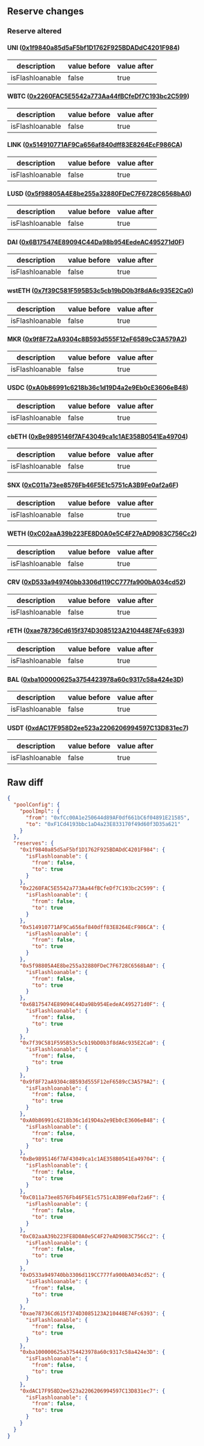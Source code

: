 ## Reserve changes

### Reserve altered

#### UNI ([0x1f9840a85d5aF5bf1D1762F925BDADdC4201F984](https://etherscan.io/address/0x1f9840a85d5aF5bf1D1762F925BDADdC4201F984))

| description | value before | value after |
| --- | --- | --- |
| isFlashloanable | false | true |


#### WBTC ([0x2260FAC5E5542a773Aa44fBCfeDf7C193bc2C599](https://etherscan.io/address/0x2260FAC5E5542a773Aa44fBCfeDf7C193bc2C599))

| description | value before | value after |
| --- | --- | --- |
| isFlashloanable | false | true |


#### LINK ([0x514910771AF9Ca656af840dff83E8264EcF986CA](https://etherscan.io/address/0x514910771AF9Ca656af840dff83E8264EcF986CA))

| description | value before | value after |
| --- | --- | --- |
| isFlashloanable | false | true |


#### LUSD ([0x5f98805A4E8be255a32880FDeC7F6728C6568bA0](https://etherscan.io/address/0x5f98805A4E8be255a32880FDeC7F6728C6568bA0))

| description | value before | value after |
| --- | --- | --- |
| isFlashloanable | false | true |


#### DAI ([0x6B175474E89094C44Da98b954EedeAC495271d0F](https://etherscan.io/address/0x6B175474E89094C44Da98b954EedeAC495271d0F))

| description | value before | value after |
| --- | --- | --- |
| isFlashloanable | false | true |


#### wstETH ([0x7f39C581F595B53c5cb19bD0b3f8dA6c935E2Ca0](https://etherscan.io/address/0x7f39C581F595B53c5cb19bD0b3f8dA6c935E2Ca0))

| description | value before | value after |
| --- | --- | --- |
| isFlashloanable | false | true |


#### MKR ([0x9f8F72aA9304c8B593d555F12eF6589cC3A579A2](https://etherscan.io/address/0x9f8F72aA9304c8B593d555F12eF6589cC3A579A2))

| description | value before | value after |
| --- | --- | --- |
| isFlashloanable | false | true |


#### USDC ([0xA0b86991c6218b36c1d19D4a2e9Eb0cE3606eB48](https://etherscan.io/address/0xA0b86991c6218b36c1d19D4a2e9Eb0cE3606eB48))

| description | value before | value after |
| --- | --- | --- |
| isFlashloanable | false | true |


#### cbETH ([0xBe9895146f7AF43049ca1c1AE358B0541Ea49704](https://etherscan.io/address/0xBe9895146f7AF43049ca1c1AE358B0541Ea49704))

| description | value before | value after |
| --- | --- | --- |
| isFlashloanable | false | true |


#### SNX ([0xC011a73ee8576Fb46F5E1c5751cA3B9Fe0af2a6F](https://etherscan.io/address/0xC011a73ee8576Fb46F5E1c5751cA3B9Fe0af2a6F))

| description | value before | value after |
| --- | --- | --- |
| isFlashloanable | false | true |


#### WETH ([0xC02aaA39b223FE8D0A0e5C4F27eAD9083C756Cc2](https://etherscan.io/address/0xC02aaA39b223FE8D0A0e5C4F27eAD9083C756Cc2))

| description | value before | value after |
| --- | --- | --- |
| isFlashloanable | false | true |


#### CRV ([0xD533a949740bb3306d119CC777fa900bA034cd52](https://etherscan.io/address/0xD533a949740bb3306d119CC777fa900bA034cd52))

| description | value before | value after |
| --- | --- | --- |
| isFlashloanable | false | true |


#### rETH ([0xae78736Cd615f374D3085123A210448E74Fc6393](https://etherscan.io/address/0xae78736Cd615f374D3085123A210448E74Fc6393))

| description | value before | value after |
| --- | --- | --- |
| isFlashloanable | false | true |


#### BAL ([0xba100000625a3754423978a60c9317c58a424e3D](https://etherscan.io/address/0xba100000625a3754423978a60c9317c58a424e3D))

| description | value before | value after |
| --- | --- | --- |
| isFlashloanable | false | true |


#### USDT ([0xdAC17F958D2ee523a2206206994597C13D831ec7](https://etherscan.io/address/0xdAC17F958D2ee523a2206206994597C13D831ec7))

| description | value before | value after |
| --- | --- | --- |
| isFlashloanable | false | true |


## Raw diff

```json
{
  "poolConfig": {
    "poolImpl": {
      "from": "0xfCc00A1e250644d89AF0df661bC6f04891E21585",
      "to": "0xF1Cd4193bbc1aD4a23E833170f49d60f3D35a621"
    }
  },
  "reserves": {
    "0x1f9840a85d5aF5bf1D1762F925BDADdC4201F984": {
      "isFlashloanable": {
        "from": false,
        "to": true
      }
    },
    "0x2260FAC5E5542a773Aa44fBCfeDf7C193bc2C599": {
      "isFlashloanable": {
        "from": false,
        "to": true
      }
    },
    "0x514910771AF9Ca656af840dff83E8264EcF986CA": {
      "isFlashloanable": {
        "from": false,
        "to": true
      }
    },
    "0x5f98805A4E8be255a32880FDeC7F6728C6568bA0": {
      "isFlashloanable": {
        "from": false,
        "to": true
      }
    },
    "0x6B175474E89094C44Da98b954EedeAC495271d0F": {
      "isFlashloanable": {
        "from": false,
        "to": true
      }
    },
    "0x7f39C581F595B53c5cb19bD0b3f8dA6c935E2Ca0": {
      "isFlashloanable": {
        "from": false,
        "to": true
      }
    },
    "0x9f8F72aA9304c8B593d555F12eF6589cC3A579A2": {
      "isFlashloanable": {
        "from": false,
        "to": true
      }
    },
    "0xA0b86991c6218b36c1d19D4a2e9Eb0cE3606eB48": {
      "isFlashloanable": {
        "from": false,
        "to": true
      }
    },
    "0xBe9895146f7AF43049ca1c1AE358B0541Ea49704": {
      "isFlashloanable": {
        "from": false,
        "to": true
      }
    },
    "0xC011a73ee8576Fb46F5E1c5751cA3B9Fe0af2a6F": {
      "isFlashloanable": {
        "from": false,
        "to": true
      }
    },
    "0xC02aaA39b223FE8D0A0e5C4F27eAD9083C756Cc2": {
      "isFlashloanable": {
        "from": false,
        "to": true
      }
    },
    "0xD533a949740bb3306d119CC777fa900bA034cd52": {
      "isFlashloanable": {
        "from": false,
        "to": true
      }
    },
    "0xae78736Cd615f374D3085123A210448E74Fc6393": {
      "isFlashloanable": {
        "from": false,
        "to": true
      }
    },
    "0xba100000625a3754423978a60c9317c58a424e3D": {
      "isFlashloanable": {
        "from": false,
        "to": true
      }
    },
    "0xdAC17F958D2ee523a2206206994597C13D831ec7": {
      "isFlashloanable": {
        "from": false,
        "to": true
      }
    }
  }
}
```